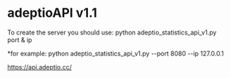 # adeptioAPI v1.1

To create the server you should use: python adeptio_statistics_api_v1.py port & ip

*for example: python adeptio_statistics_api_v1.py --port 8080 --ip 127.0.0.1 

https://api.adeptio.cc/
